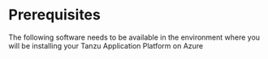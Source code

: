 # Prerequisites

The following software needs to be available in the environment where you will be installing your Tanzu Application Platform on Azure


